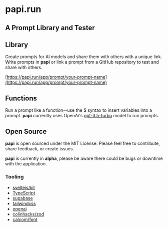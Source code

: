 # papi.run

## A Prompt Library and Tester

## Library

Create prompts for AI models and share them with others with a unique link. Write prompts in **papi** or link a prompt from a GitHub repository to test and share with others.

[https://papi.run/app/prompt/your-prompt-name](https://papi.run/app/prompt/your-prompt-name)

## Functions

Run a prompt like a function--use the $ syntax to insert variables into a prompt. **papi** currently uses OpenAi's [gpt-3.5-turbo](https://platform.openai.com/docs/models/gpt-3-5) model to run prompts.

## Open Source

**papi** is open sourced under the MIT License. Please feel free to contribute, share feedback, or create issues.

**papi** is currently in **alpha**, please be aware there could be bugs or downtime with the application.

### Tooling

- [sveltejs/kit](https://github.com/sveltejs/kit)
- [TypeScript](https://github.com/microsoft/TypeScript)
- [supabase](https://github.com/supabase/supabase)
- [tailwindcss](https://github.com/tailwindlabs/tailwindcss)
- [openai](https://github.com/openai)
- [colinhacks/zod](https://github.com/colinhacks/zod)
- [calcom/font](https://github.com/calcom/font)
